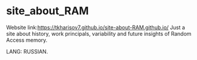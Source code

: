# site_about_RAM
Website link:https://tkharisov7.github.io/site-about-RAM.github.io/
Just a site about history, work principals, variability and future insights of Random Access memory.

LANG: RUSSIAN.
